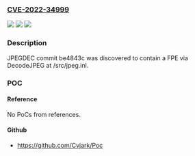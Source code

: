 ### [CVE-2022-34999](https://cve.mitre.org/cgi-bin/cvename.cgi?name=CVE-2022-34999)
![](https://img.shields.io/static/v1?label=Product&message=n%2Fa&color=blue)
![](https://img.shields.io/static/v1?label=Version&message=n%2Fa&color=blue)
![](https://img.shields.io/static/v1?label=Vulnerability&message=n%2Fa&color=brighgreen)

### Description

JPEGDEC commit be4843c was discovered to contain a FPE via DecodeJPEG at /src/jpeg.inl.

### POC

#### Reference
No PoCs from references.

#### Github
- https://github.com/Cvjark/Poc

